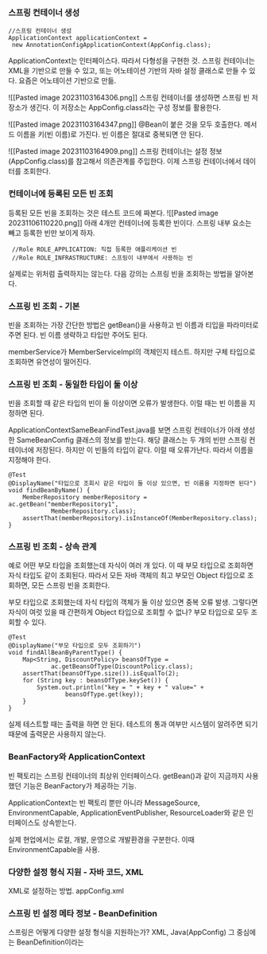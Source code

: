 ### 스프링 컨테이너 생성
```
//스프링 컨테이너 생성
ApplicationContext applicationContext =
 new AnnotationConfigApplicationContext(AppConfig.class); 
```
ApplicationContext는 인터페이스다. 따라서 다형성을 구현한 것.
스프링 컨테이너는 XML을 기반으로 만들 수 있고, 또는 어노테이션 기반의 자바 설정 클래스로 만들 수 있다. 요즘은 어노테이션 기반으로 만듦. 

![[Pasted image 20231103164306.png]]
스프링 컨테이너를 생성하면 스프링 빈 저장소가 생긴다. 
이 저장소는 AppConfig.class라는 구성 정보를 활용한다.

![[Pasted image 20231103164347.png]]
@Bean이 붙은 것을 모두 호출한다. 메서드 이름을 키(빈 이름)로 가진다. 
빈 이름은 절대로 중복되면 안 된다. 

![[Pasted image 20231103164909.png]]
스프링 컨테이너는 설정 정보(AppConfig.class)를 참고해서 의존관계를 주입한다. 
이제 스프링 컨테이너에서 데이터를 조회한다.

### 컨테이너에 등록된 모든 빈 조회
등록된 모든 빈을 조회하는 것은 테스트 코드에 짜본다. 
![[Pasted image 20231106110220.png]]
아래 4개만 컨테이너에 등록한 빈이다. 
스프링 내부 요소는 빼고 등록한 빈만 보이게 하자. 
```
 //Role ROLE_APPLICATION: 직접 등록한 애플리케이션 빈
 //Role ROLE_INFRASTRUCTURE: 스프링이 내부에서 사용하는 빈
```
실제로는 위처럼 출력하지는 않는다. 
다음 강의는 스프링 빈을 조회하는 방법을 알아본다.

### 스프링 빈 조회 - 기본
빈을 조회하는 가장 간단한 방법은 getBean()을 사용하고 빈 이름과 티입을 파라미터로 주면 된다. 
빈 이름 생략하고 타입만 주어도 된다. 

memberService가 MemberServiceImpl의 객체인지 테스트. 
하지만 구체 타입으로 조회하면 유연성이 떨어진다. 

### 스프링 빈 조회 - 동일한 타입이 둘 이상
빈을 조회할 때 같은 타입의 빈이 둘 이상이면 오류가 발생한다.
이럴 때는 빈 이름을 지정하면 된다. 

ApplicationContextSameBeanFindTest.java를 보면 스프링 컨테이너가 아래 생성한 SameBeanConfig 클래스의 정보를 받는다. 
해당 클래스는 두 개의 빈만 스프링 컨테이너에 저장된다. 하지만 이 빈들의 타입이 같다.
이럴 때 오류가난다. 따라서 이름을 지정해야 한다. 
```
@Test  
@DisplayName("타입으로 조회시 같은 타입이 둘 이상 있으면, 빈 이름을 지정하면 된다")  
void findBeanByName() {  
    MemberRepository memberRepository = ac.getBean("memberRepository1",  
            MemberRepository.class);  
    assertThat(memberRepository).isInstanceOf(MemberRepository.class);  
}
```

### 스프링 빈 조회 - 상속 관계
예로 어떤 부모 타입을 조회했는데 자식이 여러 개 있다. 
이 때 부모 타입으로 조회하면 자식 타입도 같이 조회된다. 
따라서 모든 자바 객체의 최고 부모인 Object 타입으로 조회하면, 모든 스프링 빈을 조회한다. 

부모 타입으로 조회했는데 자식 타입의 객체가 둘 이상 있으면 중복 오류 발생. 
그렇다면 자식이 여럿 있을 때 간편하게 Object 타입으로 조회할 수 없나?
부모 타입으로 모두 조회할 수 있다. 
```
@Test  
@DisplayName("부모 타입으로 모두 조회하기")  
void findAllBeanByParentType() {  
    Map<String, DiscountPolicy> beansOfType =  
            ac.getBeansOfType(DiscountPolicy.class);  
    assertThat(beansOfType.size()).isEqualTo(2);  
    for (String key : beansOfType.keySet()) {  
        System.out.println("key = " + key + " value=" +  
                beansOfType.get(key));  
    }  
}
```
실제 테스트할 때는 출력을 하면 안 된다. 테스트의 통과 여부만 시스템이 알려주면 되기 때문에 출력문은 사용하지 않는다.


### BeanFactory와 ApplicationContext
빈 팩토리는 스프링 컨테이너의 최상위 인터페이스다.
getBean()과 같이 지금까지 사용했던 기능은 BeanFactory가 제공하는 기능. 

ApplicationContext는 빈 팩토리 뿐만 아니라 MessageSource, EnvironmentCapable, ApplicationEventPublisher, ResourceLoader와 같은 인터페이스도 상속받는다. 

실제 현업에서는 로컬, 개발, 운영으로 개발환경을 구분한다. 이때 EnvironmentCapable을 사용.

### 다양한 설정 형식 지원 - 자바 코드, XML
XML로 설정하는 방법. appConfig.xml

### 스프링 빈 설정 메타 정보 - BeanDefinition
스프링은 어떻게 다양한 설정 형식을 지원하는가? XML, Java(AppConfig)
그 중심에는 BeanDefinition이라는 


